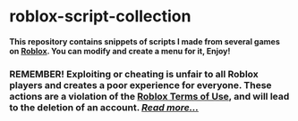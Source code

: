 # roblox-script-collection
#### This repository contains snippets of scripts I made from several games on [Roblox](https://roblox.com). You can modify and create a menu for it, Enjoy!

### REMEMBER! Exploiting or cheating is unfair to all Roblox players and creates a poor experience for everyone. These actions are a violation of the [Roblox Terms of Use](https://en.help.roblox.com/hc/articles/115004647846), and will lead to the deletion of an account. _[Read more...](https://en.help.roblox.com/hc/en-us/articles/203312450-Cheating-and-Exploiting)_
